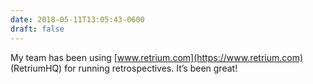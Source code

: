 ```yaml
---
date: 2018-05-11T13:05:43-0600
draft: false
---
```


My team has been using [www.retrium.com](https://www.retrium.com) (RetriumHQ) for running retrospectives. It’s been great!

